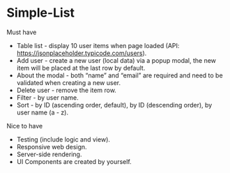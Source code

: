 # Simple-List

Must have

- Table list - display 10 user items when page loaded (API: https://jsonplaceholder.typicode.com/users​).
- Add user - create a new user (local data) via a popup modal, the new item will be placed at the last row by default.
- About the modal - both “name” and “email” are required and need to be validated when creating a new user.
- Delete user - remove the item row.
- Filter - by user name.
- Sort - by ID (ascending order, default), by ID (descending order), by user name (a - z).

Nice to have

- Testing (include logic and view).
- Responsive web design.
- Server-side rendering.
- UI Components are created by yourself.
